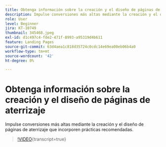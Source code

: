 ```yaml
---
title: Obtenga información sobre la creación y el diseño de páginas de aterrizaje
description: Impulse conversiones más altas mediante la creación y el diseño de páginas de aterrizaje que incorporen prácticas recomendadas.
role: User
level: Beginner
jira: KT-10749
thumbnail: 345468.jpeg
exl-id: d1c497c4-fde2-471f-8993-a95319d4b611
feature: Landing Pages
source-git-commit: 63d4aea1c818d35724c0cdc14e69ea00eb06b4a0
workflow-type: tm+mt
source-wordcount: '42'
ht-degree: 0%

---
```


# Obtenga información sobre la creación y el diseño de páginas de aterrizaje

Impulse conversiones más altas mediante la creación y el diseño de páginas de aterrizaje que incorporen prácticas recomendadas.

>[!VIDEO](https://video.tv.adobe.com/v/345468/?quality=12&learn=on){transcript=true}
